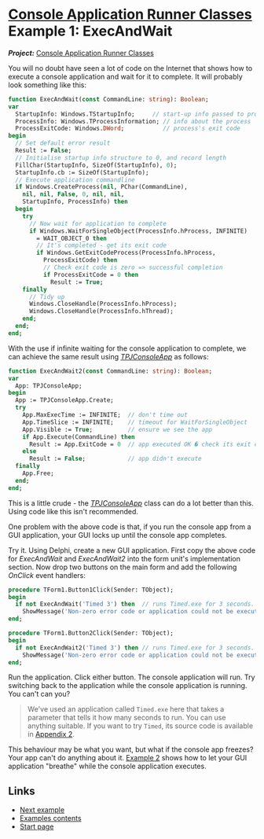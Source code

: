 # [Console Application Runner Classes](../../ConsoleApp.md) Example 1: ExecAndWait

***Project:*** [Console Application Runner Classes](../API.md)

You will no doubt have seen a lot of code on the Internet that shows how to execute a console application and wait for it to complete. It will probably look something like this:

```pascal
function ExecAndWait(const CommandLine: string): Boolean;
var
  StartupInfo: Windows.TStartupInfo;     // start-up info passed to process
  ProcessInfo: Windows.TProcessInformation; // info about the process
  ProcessExitCode: Windows.DWord;           // process's exit code
begin
  // Set default error result
  Result := False;
  // Initialise startup info structure to 0, and record length
  FillChar(StartupInfo, SizeOf(StartupInfo), 0);
  StartupInfo.cb := SizeOf(StartupInfo);
  // Execute application commandline
  if Windows.CreateProcess(nil, PChar(CommandLine),
    nil, nil, False, 0, nil, nil,
    StartupInfo, ProcessInfo) then
  begin
    try
      // Now wait for application to complete
      if Windows.WaitForSingleObject(ProcessInfo.hProcess, INFINITE)
        = WAIT_OBJECT_0 then
        // It's completed - get its exit code
        if Windows.GetExitCodeProcess(ProcessInfo.hProcess,
          ProcessExitCode) then
          // Check exit code is zero => successful completion
          if ProcessExitCode = 0 then
            Result := True;
    finally
      // Tidy up
      Windows.CloseHandle(ProcessInfo.hProcess);
      Windows.CloseHandle(ProcessInfo.hThread);
    end;
  end;
end;
```

With the use if infinite waiting for the console application to complete, we can achieve the same result using [_TPJConsoleApp_](../API/TPJConsoleApp.md) as follows:

```pascal
function ExecAndWait2(const CommandLine: string): Boolean;
var
  App: TPJConsoleApp;
begin
  App := TPJConsoleApp.Create;
  try
    App.MaxExecTime := INFINITE;  // don't time out
    App.TimeSlice := INFINITE;    // timeout for WaitForSingleObject
    App.Visible := True;          // ensure we see the app
    if App.Execute(CommandLine) then
      Result := App.ExitCode = 0  // app executed OK � check its exit code
    else
      Result := False;            // app didn't execute
  finally
    App.Free;
  end;
end;
```

This is a little crude - the [_TPJConsoleApp_](../API/TPJConsoleApp.md) class can do a lot better than this. Using code like this isn't recommended.

One problem with the above code is that, if you run the console app from a GUI application, your GUI locks up until the console app completes.

Try it. Using Delphi, create a new GUI application. First copy the above code for _ExecAndWait_ and _ExecAndWait2_ into the form unit's implementation section. Now drop two buttons on the main form and add the following _OnClick_ event handlers:

```pascal
procedure TForm1.Button1Click(Sender: TObject);
begin
  if not ExecAndWait('Timed 3') then  // runs Timed.exe for 3 seconds.
    ShowMessage('Non-zero error code or application could not be executed');
end;

procedure TForm1.Button2Click(Sender: TObject);
begin
  if not ExecAndWait2('Timed 3') then // runs Timed.exe for 3 seconds.
    ShowMessage('Non-zero error code or application could not be executed');
end;
```

Run the application. Click either button. The console application will run. Try switching back to the application while the console application is running. You can't can you?

> We've used an application called `Timed.exe` here that takes a parameter that tells it how many seconds to run. You can use anything suitable. If you want to try `Timed`, its source code is available in [Appendix 2](../Appendices/Appendix2.md).

This behaviour may be what you want, but what if the console app freezes? Your app can't do anything about it. [Example 2](./Example2.md) shows how to let your GUI application "breathe" while the console application executes.

## Links

* [Next example](./Example2.md)
* [Examples contents](../Examples.md)
* [Start page](../../ConsoleApp.md)
